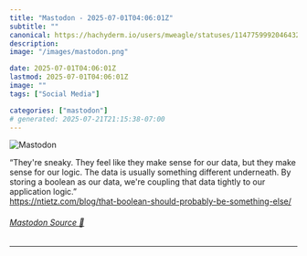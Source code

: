 ```yaml
---
title: "Mastodon - 2025-07-01T04:06:01Z"
subtitle: ""
canonical: https://hachyderm.io/users/mweagle/statuses/114775999204643265
description:
image: "/images/mastodon.png"

date: 2025-07-01T04:06:01Z
lastmod: 2025-07-01T04:06:01Z
image: ""
tags: ["Social Media"]

categories: ["mastodon"]
# generated: 2025-07-21T21:15:38-07:00
---
```

![Mastodon](/images/mastodon.png)

<p>“They&#39;re sneaky. They feel like they make sense for our data, but they make sense for our logic. The data is usually something different underneath. By storing a boolean as our data, we&#39;re coupling that data tightly to our application logic.”<br /><a href="https://ntietz.com/blog/that-boolean-should-probably-be-something-else/" target="_blank" rel="nofollow noopener noreferrer" translate="no"><span class="invisible">https://</span><span class="ellipsis">ntietz.com/blog/that-boolean-s</span><span class="invisible">hould-probably-be-something-else/</span></a></p>


###### [Mastodon Source 🐘](https://hachyderm.io/@mweagle/114775999204643265)

___
